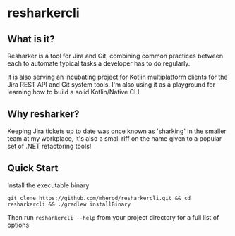 # resharkercli

## What is it?
Resharker is a tool for Jira and Git, combining common practices between each to automate typical tasks a developer has to do regularly.

It is also serving an incubating project for Kotlin multiplatform clients for the Jira REST API and Git system tools. I'm also using it as a playground for learning how to build a solid Kotlin/Native CLI.

## Why resharker?
Keeping Jira tickets up to date was once known as 'sharking' in the smaller team at my workplace, it's also a small riff on the name given to a popular set of .NET refactoring tools!

## Quick Start

Install the executable binary
```shell
git clone https://github.com/mherod/resharkercli.git && cd resharkercli && ./gradlew installBinary
```

Then run `resharkercli --help` from your project directory for a full list of options
